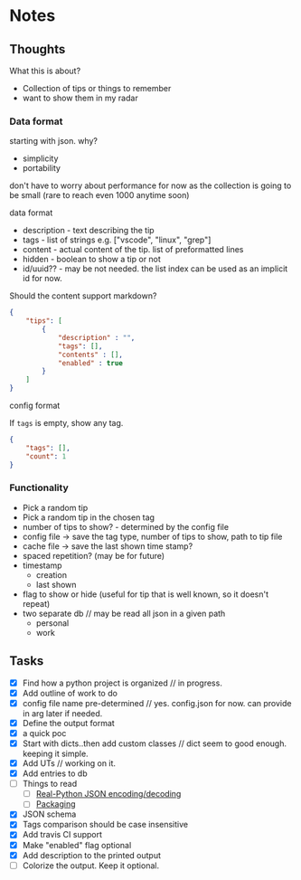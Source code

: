 # Notes

## Thoughts

What this is about?

- Collection of tips or things to remember
- want to show them in my radar

### Data format

starting with json. why?

- simplicity
- portability

don't have to worry about performance for now as the collection is going to be small (rare to reach even 1000 anytime soon)

data format

- description - text describing the tip
- tags - list of strings e.g. ["vscode", "linux", "grep"]
- content - actual content of the tip. list of preformatted lines
- hidden - boolean to show a tip or not
- id/uuid?? - may be not needed. the list index can be used as an implicit id for now.

Should the content support markdown?

```json
{
    "tips": [
        {
            "description" : "",
            "tags": [],
            "contents" : [],
            "enabled" : true
        }
    ]
}
```

config format

If `tags` is empty, show any tag.

```json
{
    "tags": [],
    "count": 1
}
```

### Functionality

- Pick a random tip
- Pick a random tip in the chosen tag
- number of tips to show? - determined by the config file
- config file -> save the tag type, number of tips to show, path to tip file
- cache file -> save the last shown time stamp?
- spaced repetition? (may be for future)
- timestamp
  - creation
  - last shown
- flag to show or hide (useful for tip that is well known, so it doesn't repeat)
- two separate db // may be read all json in a given path
  - personal
  - work

## Tasks

- [x] Find how a python project is organized // in progress.
- [x] Add outline of work to do
- [x] config file name pre-determined // yes. config.json for now. can provide in arg later if needed.
- [x] Define the output format
- [x] a quick poc
- [x] Start with dicts..then add custom classes // dict seem to good enough. keeping it simple.
- [x] Add UTs // working on it.
- [x] Add entries to db
- [ ] Things to read
  - [ ] [Real-Python JSON encoding/decoding](https://realpython.com/python-json/)
  - [ ] [Packaging](https://python-packaging.readthedocs.io/en/latest/everything.html)
- [x] JSON schema
- [x] Tags comparison should be case insensitive
- [x] Add travis CI support
- [x] Make "enabled" flag optional
- [x] Add description to the printed output
- [ ] Colorize the output. Keep it optional.
